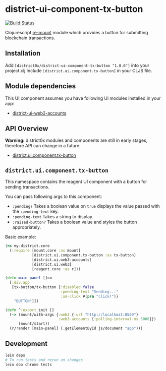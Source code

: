 # district-ui-component-tx-button

[![Build Status](https://travis-ci.org/district0x/district-ui-component-tx-button.svg?branch=master)](https://travis-ci.org/district0x/district-ui-component-tx-button)

Clojurescript [re-mount](https://github.com/district0x/d0x-INFRA/blob/master/re-mount.md) module which provides a button for submitting blockchain transactions.

## Installation
Add `[district0x/district-ui-component-tx-button "1.0.0"]` into your project.clj
Include `[district.ui.component.tx-button]` in your CLJS file.

## Module dependencies
This UI component assumes you have following UI modules installed in your app:
* [district-ui-web3-accounts](https://github.com/district0x/district-ui-web3-accounts)

## API Overview

**Warning:** district0x modules and components are still in early stages, therefore API can change in a future.

- [district.ui.component.tx-button](#component)

## <a name="component">`district.ui.component.tx-button`
This namespace contains the reagent UI component with a button for sending transactions. <br>

You can pass following args to this component:
* `:pending?` Takes a boolean value on `true` displays the value passed with the `:pending-text` key.
* `:pending-text` Takes a string to display.
* `:raised-button?` Takes a boolean value and styles the button appropriately.

Basic example:

```clojure
(ns my-district.core
  (:require [mount.core :as mount]
            [district.ui.component.tx-button :as tx-button]
            [district.ui.web3-accounts]
            [district.ui.web3]
            [reagent.core :as r]))

(defn main-panel []co
  [:div.app
   [tx-button/tx-button {:disabled false
                         :pending-text "Sending..."
                         :on-click #(prn "click!")}
    "BUTTON"]])

(defn ^:export init []
  (-> (mount/with-args {:web3 {:url "http://localhost:8549"}
                        :web3-accounts {:polling-interval-ms 5000}})
      (mount/start))
  (r/render [main-panel] (.getElementById js/document "app")))
```

## Development
```bash
lein deps
# To run tests and rerun on changes
lein doo chrome tests
```

